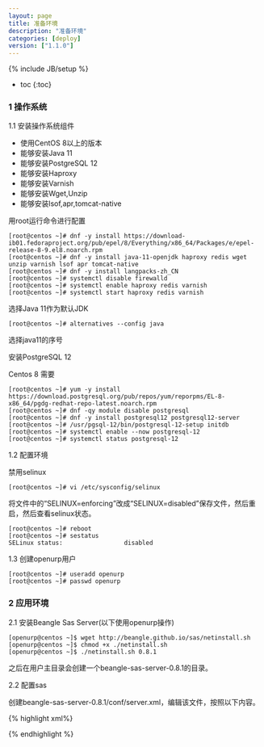 ```yaml
---
layout: page
title: 准备环境
description: "准备环境"
categories: [deploy]
version: ["1.1.0"]
---
```

{% include JB/setup %}

* toc
{:toc}

### 1 操作系统

1.1 安装操作系统组件

* 使用CentOS 8以上的版本
* 能够安装Java 11
* 能够安装PostgreSQL 12
* 能够安装Haproxy
* 能够安装Varnish
* 能够安装Wget,Unzip
* 能够安装lsof,apr,tomcat-native


用root运行命令进行配置

    [root@centos ~]# dnf -y install https://download-ib01.fedoraproject.org/pub/epel/8/Everything/x86_64/Packages/e/epel-release-8-9.el8.noarch.rpm
    [root@centos ~]# dnf -y install java-11-openjdk haproxy redis wget unzip varnish lsof apr tomcat-native 
    [root@centos ~]# dnf -y install langpacks-zh_CN
    [root@centos ~]# systemctl disable firewalld
    [root@centos ~]# systemctl enable haproxy redis varnish
    [root@centos ~]# systemctl start haproxy redis varnish

选择Java 11作为默认JDK

    [root@centos ~]# alternatives --config java

选择java11的序号
    
安装PostgreSQL 12

Centos 8 需要

    [root@centos ~]# yum -y install https://download.postgresql.org/pub/repos/yum/reporpms/EL-8-x86_64/pgdg-redhat-repo-latest.noarch.rpm
    [root@centos ~]# dnf -qy module disable postgresql
    [root@centos ~]# dnf -y install postgresql12 postgresql12-server
    [root@centos ~]# /usr/pgsql-12/bin/postgresql-12-setup initdb
    [root@centos ~]# systemctl enable --now postgresql-12
    [root@centos ~]# systemctl status postgresql-12

1.2 配置环境

禁用selinux

    [root@centos ~]# vi /etc/sysconfig/selinux

将文件中的“SELINUX=enforcing”改成“SELINUX=disabled”保存文件，然后重启，然后查看selinux状态。

    [root@centos ~]# reboot
    [root@centos ~]# sestatus
    SELinux status:                 disabled
    
1.3 创建openurp用户

    [root@centos ~]# useradd openurp
    [root@centos ~]# passwd openurp

### 2 应用环境

2.1 安装Beangle Sas Server(以下使用openurp操作)

    [openurp@centos ~]$ wget http://beangle.github.io/sas/netinstall.sh
    [openurp@centos ~]$ chmod +x ./netinstall.sh
    [openurp@centos ~]$ ./netinstall.sh 0.8.1


之后在用户主目录会创建一个beangle-sas-server-0.8.1的目录。

2.2 配置sas

创建beangle-sas-server-0.8.1/conf/server.xml，编辑该文件，按照以下内容。

{% highlight xml%}
<?xml version='1.0' encoding='utf-8'?>
<Sas version="0.8.1">
  <Repository remote="https://repo1.maven.org/maven2"/>
  <Engines>
    <Engine name="tomcat9" type="tomcat" version="10.0.0-M9" jspSupport="false">
      <Jar gav="org.postgresql:postgresql:42.2.6"/>
    </Engine>
  </Engines>
</Sas>
{% endhighlight %}

